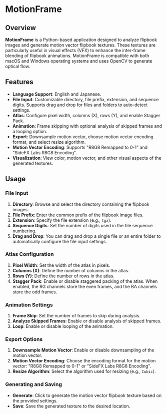 # MotionFrame

## Overview

**MotionFrame** is a Python-based application designed to analyze flipbook images and generate motion vector flipbook textures. These textures are particularly useful in visual effects (VFX) to enhance the inter-frame blending of flipbook animations. MotionFrame is compatible with both macOS and Windows operating systems and uses OpenCV to generate optical flow.

## Features

- **Language Support**: English and Japanese.
- **File Input**: Customizable directory, file prefix, extension, and sequence digits. Supports drag and drop for files and folders to auto-detect settings.
- **Atlas**: Configure pixel width, columns (X), rows (Y), and enable Stagger Pack.
- **Animation**: Frame skipping with optional analysis of skipped frames and a looping option.
- **Export**: Downsample motion vector, choose motion vector encoding format, and select resize algorithm.
- **Motion Vector Encoding**: Supports "R8G8 Remapped to 0-1" and "SideFX Labs R8G8 Encoding".
- **Visualization**: View color, motion vector, and other visual aspects of the generated textures.

## Usage

### File Input

1. **Directory**: Browse and select the directory containing the flipbook images.
2. **File Prefix**: Enter the common prefix of the flipbook image files.
3. **Extension**: Specify the file extension (e.g., `tga`).
4. **Sequence Digits**: Set the number of digits used in the file sequence numbering.
5. **Drag and Drop**: You can drag and drop a single file or an entire folder to automatically configure the file input settings.

### Atlas Configuration

1. **Pixel Width**: Set the width of the atlas in pixels.
2. **Columns (X)**: Define the number of columns in the atlas.
3. **Rows (Y)**: Define the number of rows in the atlas.
4. **Stagger Pack**: Enable or disable staggered packing of the atlas. When enabled, the RG channels store the even frames, and the BA channels store the odd frames.

### Animation Settings

1. **Frame Skip**: Set the number of frames to skip during analysis.
2. **Analyze Skipped Frames**: Enable or disable analysis of skipped frames.
3. **Loop**: Enable or disable looping of the animation.

### Export Options

1. **Downsample Motion Vector**: Enable or disable downsampling of the motion vector.
2. **Motion Vector Encoding**: Choose the encoding format for the motion vector: "R8G8 Remapped to 0-1" or "SideFX Labs R8G8 Encoding".
3. **Resize Algorithm**: Select the algorithm used for resizing (e.g., `Cubic`).

### Generating and Saving

- **Generate**: Click to generate the motion vector flipbook texture based on the provided settings.
- **Save**: Save the generated texture to the desired location.

